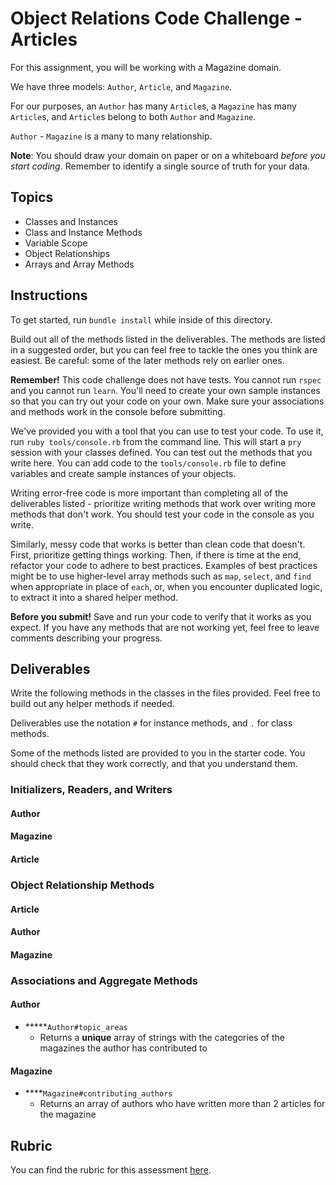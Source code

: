 # Object Relations Code Challenge - Articles

For this assignment, you will be working with a Magazine domain.

We have three models: `Author`, `Article`, and `Magazine`.

For our purposes, an `Author` has many `Article`s, a `Magazine` has many `Article`s, and `Article`s belong to both `Author` and `Magazine`.

`Author` - `Magazine` is a many to many relationship.

**Note**: You should draw your domain on paper or on a whiteboard _before you start coding_. Remember to identify a single source of truth for your data.

## Topics

- Classes and Instances
- Class and Instance Methods
- Variable Scope
- Object Relationships
- Arrays and Array Methods

## Instructions

To get started, run `bundle install` while inside of this directory.

Build out all of the methods listed in the deliverables. The methods are listed in a suggested order, but you can feel free to tackle the ones you think are easiest. Be careful: some of the later methods rely on earlier ones.

**Remember!** This code challenge does not have tests. You cannot run `rspec` and you cannot run `learn`. You'll need to create your own sample instances so that you can try out your code on your own. Make sure your associations and methods work in the console before submitting.

We've provided you with a tool that you can use to test your code. To use it, run `ruby tools/console.rb` from the command line. This will start a `pry` session with your classes defined. You can test out the methods that you write here. You can add code to the `tools/console.rb` file to define variables and create sample instances of your objects.

Writing error-free code is more important than completing all of the deliverables listed - prioritize writing methods that work over writing more methods that don't work. You should test your code in the console as you write.

Similarly, messy code that works is better than clean code that doesn't. First, prioritize getting things working. Then, if there is time at the end, refactor your code to adhere to best practices. Examples of best practices might be to use higher-level array methods such as `map`, `select`, and `find` when appropriate in place of `each`, or, when you encounter duplicated logic, to extract it into a shared helper method.

**Before you submit!** Save and run your code to verify that it works as you expect. If you have any methods that are not working yet, feel free to leave comments describing your progress.

## Deliverables

Write the following methods in the classes in the files provided. Feel free to build out any helper methods if needed.

Deliverables use the notation `#` for instance methods, and `.` for class methods.

Some of the methods listed are provided to you in the starter code. You should check that they work correctly, and that you understand them.

### Initializers, Readers, and Writers

#### Author

<!-- - x `Author#initialize(name)`
  - An author is initialized with a name, as a string.
  - A name **cannot** be changed after it is initialized.
- x `Author#name`
  - Returns the name of the author -->

#### Magazine

<!-- - x `Magazine#initialize(name, category)`
  - A magazine is initialized with a name as a string and a category as a string
  - The name and category of the magazine **can be** changed after being initialized. -->
<!-- - x `Magazine#name`
  - Returns the name of this magazine
- x `Magazine#category`
  - Returns the category of this magazine
- x `Magazine.all`
  - Returns an array of all Magazine instances -->

#### Article

<!-- - x `Article#initialize(author, magazine, title)`
  - An article is initialized with an author as an Author object, a magazine as a Magazine object, and title as a string.
  - An article **cannot** change its author, magazine, or title after it is has been initialized. -->
<!-- -x  `Article#title`
  - Returns the title for that given article
- x `Article.all`
  - Returns an array of all Article instances -->

### Object Relationship Methods

#### Article
<!-- 
- **** `Article#author`
  - Returns the author for that given article
- ****`Article#magazine`
  - Returns the magazine for that given article -->

#### Author

<!-- - x `Author#articles`
  - Returns an array of Article instances the author has written
- x `Author#magazines`
  - Returns a **unique** array of Magazine instances for which the author has contributed to -->

#### Magazine

<!-- - x `Magazine#contributors`
  - Returns an array of Author instances who have written for this magazine -->

### Associations and Aggregate Methods

#### Author

<!-- - x`Author#add_article(magazine, title)`
  - Given a magazine (as Magazine instance) and a title (as a string), creates a new Article instance and associates it with that author and that magazine. -->
- *****`Author#topic_areas`
  - Returns a **unique** array of strings with the categories of the magazines the author has contributed to

#### Magazine

<!-- - x `Magazine.find_by_name(name)`
  - Given a string of magazine's name, this method returns the first magazine object that matches -->
<!-- - ****x**** `Magazine#article_titles`
  - Returns an array strings of the titles of all articles written for that magazine -->
- ****`Magazine#contributing_authors`
  - Returns an array of authors who have written more than 2 articles for the magazine

## Rubric

You can find the rubric for this assessment [here](https://github.com/learn-co-curriculum/se-rubrics/blob/master/module-1.md).
